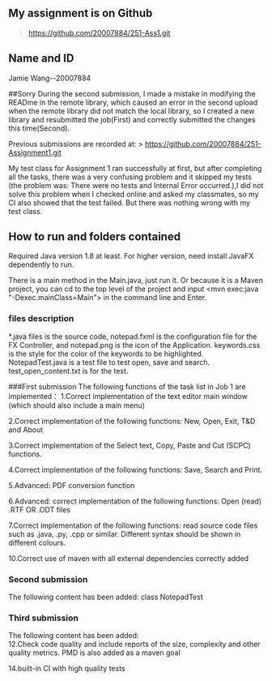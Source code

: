 ## My assignment is on Github
>https://github.com/20007884/251-Ass1.git

## Name and ID
Jamie Wang--20007884

##Sorry
During the second submission, I made a mistake in modifying
 the READme in the remote library, which caused an error in the second 
upload when the remote library did not match the local library, 
so I created a new library and resubmitted the job(First) and
 correctly submitted the changes this time(Second).

Previous submissions are recorded at: >
https://github.com/20007884/251-Assignment1.git

My test class for Assignment 1 ran successfully at first, but after completing all the tasks, 
there was a very confusing problem and it skipped my tests (the problem was:
There were no tests and Internal Error occurred.),I did not solve this problem when I checked 
online and asked my classmates, so my CI also showed that the test failed.
But there was nothing wrong with my test class.

## How to run and folders contained
Required Java version 1.8 at least.
For higher version, need install JavaFX dependently to run.

There is a main method in the Main.java, 
just run it. Or because it is a Maven project, 
you can cd to the top level of the project and 
input <mvn exec:java "-Dexec.mainClass=Main"> in the 
command line and Enter.

### files description
*.java files is the source code, notepad.fxml is the configuration 
file for the FX Controller, and notepad.png is the 
icon of the Application. keywords.css is the style 
for the color of the keywords to be highlighted.
NotepadTest.java is a test file to test open, save and 
search. test_open_content.txt is for the test.

###First submission
The following functions of the task list in Job 1 are implemented： 
1.Correct implementation of the text editor main window (which should also include a main menu)

2.Correct implementation of the following functions: New, Open, Exit, T&D and About

3.Correct implementation of the Select text, Copy, Paste and Cut (SCPC) functions.

4.Correct implementation of the following functions: Save, Search and Print.

5.Advanced: PDF conversion function

6.Advanced: correct implementation of the following functions: Open (read) .RTF OR .ODT files

7.Correct implementation of the following functions: read source code files such as .java, .py, .cpp or similar. 
Different syntax should be shown in different colours.

10.Correct use of maven with all external dependencies correctly added

### Second submission
The following content has been added:   class NotepadTest
 
### Third submission
The following content has been added:   
12.Check code quality and include reports of the size, complexity and other
quality metrics. PMD is also added as a maven goal

14.built-in CI with high quality tests
 

